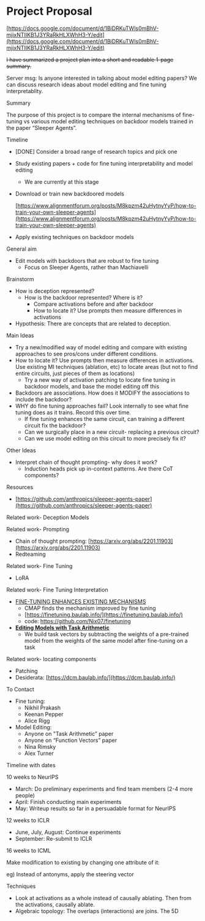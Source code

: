 # Project Proposal

[https://docs.google.com/document/d/1BiDRKuTWls0mBhV-mjixNTIIKB1J3YRaRkHLXWhH3-Y/edit](https://docs.google.com/document/d/1BiDRKuTWls0mBhV-mjixNTIIKB1J3YRaRkHLXWhH3-Y/edit)

~~I have summarized a project plan into a short and readable 1-page summary.~~

Server msg: Is anyone interested in talking about model editing papers? We can discuss research ideas about model editing and fine tuning interpretablity.

Summary

The purpose of this project is to compare the internal mechanisms of fine-tuning vs various model editing techniques on backdoor models trained in the paper “Sleeper Agents”.

Timeline

- [DONE] Consider a broad range of research topics and pick one
- Study existing papers + code for fine tuning interpretability and model editing
    - We are currently at this stage
- Download or train new backdoored models
    
    [https://www.alignmentforum.org/posts/M8kpzm42uHytnyYyP/how-to-train-your-own-sleeper-agents](https://www.alignmentforum.org/posts/M8kpzm42uHytnyYyP/how-to-train-your-own-sleeper-agents)
    
- Apply existing techniques on backdoor models

General aim

- Edit models with backdoors that are robust to fine tuning
    - Focus on Sleeper Agents, rather than Machiavelli

Brainstorm

- How is deception represented?
    - How is the backdoor represented? Where is it?
        - Compare activations before and after backdoor
        - How to locate it? Use prompts then measure differences in activations
- Hypothesis: There are concepts that are related to deception.

Main Ideas

- Try a new/modified way of model editing and compare with existing approaches to see pros/cons under different conditions.
- How to locate it? Use prompts then measure differences in activations. Use existing MI techniques (ablation, etc) to locate areas (but not to find entire circuits, just pieces of them as locations)
    - Try a new way of activation patching to locate fine tuning in backdoor models, and base the model editing off this
- Backdoors are associations. How does it MODIFY the associations to include the backdoor?
- WHY do fine tuning approaches fail? Look internally to see what fine tuning does as it trains. Record this over time.
    - If fine tuning enhances the same circuit, can training a different circuit fix the backdoor?
    - Can we surgically place in a new circuit- replacing a previous circuit?
    - Can we use model editing on this circuit to more precisely fix it?

Other Ideas

- Interpret chain of thought prompting- why does it work?
    - Induction heads pick up in-context patterns. Are there CoT components?

Resources

- [https://github.com/anthropics/sleeper-agents-paper](https://github.com/anthropics/sleeper-agents-paper)

Related work- Deception Models

Related work- Prompting

- Chain of thought prompting: [https://arxiv.org/abs/2201.11903](https://arxiv.org/abs/2201.11903)
- Redteaming

Related work- Fine Tuning

- LoRA

Related work- Fine Tuning Interpretation

- [FINE-TUNING ENHANCES EXISTING MECHANISMS](https://openreview.net/forum?id=8sKcAWOf2D)
    - CMAP finds the mechanism improved by fine tuning
    - [https://finetuning.baulab.info/](https://finetuning.baulab.info/)
    - code: https://github.com/Nix07/finetuning
- **[Editing Models with Task Arithmetic](https://arxiv.org/abs/2212.04089)**
    - We build task vectors by subtracting the weights of a pre-trained model from the weights of the same model after fine-tuning on a task

Related work- locating components

- Patching
- Desiderata: [https://dcm.baulab.info/](https://dcm.baulab.info/)

To Contact

- Fine tuning:
    - Nikhil Prakash
    - Keenan Pepper
    - Alice Rigg
- Model Editing:
    - Anyone on "Task Arithmetic” paper
    - Anyone on “Function Vectors” paper
    - Nina Rimsky
    - Alex Turner

Timeline with dates

10 weeks to NeurIPS

- March: Do preliminary experiments and find team members (2-4 more people)
- April: Finish conducting main experiments
- May: Writeup results so far in a persuadable format for NeurIPS

12 weeks to ICLR

- June, July, August: Continue experiments
- September: Re-submit to ICLR

16 weeks to ICML

>>>>

Make modification to existing by changing one attribute of it:

eg) Instead of antonyms, apply the steering vector 

Techniques

- Look at activations as a whole instead of causally ablating. Then from the activations, causally ablate.
- Algebraic topology: The overlaps (interactions) are joins. The 5D